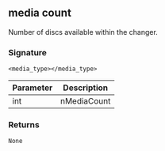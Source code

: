 ## media count

Number of discs available within the changer.


### Signature

`<media_type></media_type>`


| Parameter | Description |
| --- | --- |
| int | nMediaCount |


### Returns

`None`